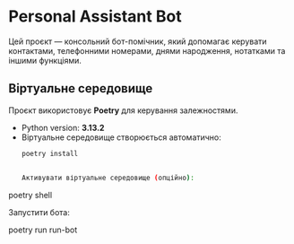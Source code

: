 # Personal Assistant Bot

Цей проєкт — консольний бот-помічник, який допомагає керувати контактами, телефонними номерами, днями народження, нотатками та іншими функціями.

##  Віртуальне середовище

Проєкт використовує **Poetry** для керування залежностями.

- Python version: **3.13.2**
- Віртуальне середовище створюється автоматично:
  ```bash
  poetry install


  Активувати віртуальне середовище (опційно):


poetry shell

Запустити бота:

poetry run run-bot